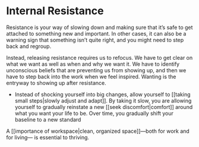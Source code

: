 # Internal Resistance
Resistance is your way of slowing down and making sure that it’s safe to get attached to something new and important. In other cases, it can also be a warning sign that something isn’t quite right, and you might need to step back and regroup.

Instead, releasing resistance requires us to refocus. We have to get clear on what we want as well as when and why we want it. We have to identify unconscious beliefs that are preventing us from showing up, and then we have to step back into the work when we feel inspired. Wanting is the entryway to showing up after resistance.

- Instead of shocking yourself into big changes, allow yourself to [[taking small steps|slowly adjust and adapt]]. By taking it slow, you are allowing yourself to gradually reinstate a new [[seek discomfort|comfort]] around what you want your life to be. Over time, you gradually shift your baseline to a new standard

A [[importance of workspace|clean, organized space]]—both for work and for living— is essential to thriving. 